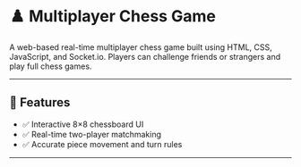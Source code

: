 # ♟️ Multiplayer Chess Game

A web-based real-time multiplayer chess game built using HTML, CSS, JavaScript, and Socket.io. Players can challenge friends or strangers and play full chess games.

---

## 🧠 Features

- ✅ Interactive 8×8 chessboard UI
- ✅ Real-time two-player matchmaking
- ✅ Accurate piece movement and turn rules

---
